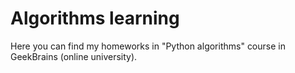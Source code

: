 <h1>Algorithms learning</h1>

Here you can find my homeworks in "Python algorithms" course in GeekBrains (online university).<br>
